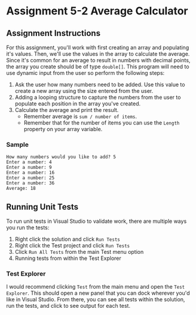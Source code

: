 # Assignment 5-2 Average Calculator

## Assignment Instructions

For this assignment, you'll work with first creating an array and populating it's values. Then, we'll use the values in the array to calculate the average. Since it's common for an average to result in numbers with decimal points, the array you create should be of type `double[]`. This program will need to use dynamic input from the user so perform the following steps:

1. Ask the user how many numbers need to be added. Use this value to create a new array using the size entered from the user.
2. Adding a looping structure to capture the numbers from the user to populate each position in the array you've created.
3. Calculate the average and print the result.
    - Remember average is `sum / number of items`.
    - Remember that for the number of items you can use the `Length` property on your array variable.
    
### Sample

```text
How many numbers would you like to add? 5
Enter a number: 4
Enter a number: 9
Enter a number: 16
Enter a number: 25
Enter a number: 36
Average: 18
``` 

## Running Unit Tests

To run unit tests in Visual Studio to validate work, there are multiple ways you run the tests:

1. Right click the solution and click `Run Tests`
2. Right click the Test project and click `Run Tests`
3. Click `Run All Tests` from the main Test menu option
4. Running tests from within the Test Explorer

### Test Explorer

I would recommend clicking `Test` from the main menu and open the `Test Explorer`.  This should open a new panel that you can dock wherever you'd like in Visual Studio. From there, you can see all tests within the solution, run the tests, and click to see output for each test.